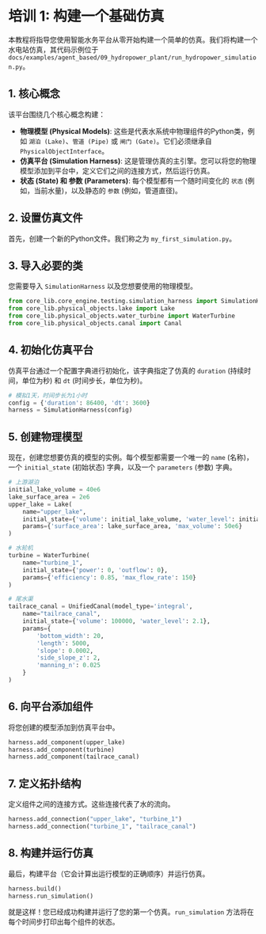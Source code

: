 # 培训 1: 构建一个基础仿真

本教程将指导您使用智能水务平台从零开始构建一个简单的仿真。我们将构建一个水电站仿真，其代码示例位于 `docs/examples/agent_based/09_hydropower_plant/run_hydropower_simulation.py`。

## 1. 核心概念

该平台围绕几个核心概念构建：

-   **物理模型 (Physical Models)**: 这些是代表水系统中物理组件的Python类，例如 `湖泊 (Lake)`、`管道 (Pipe)` 或 `闸门 (Gate)`。它们必须继承自 `PhysicalObjectInterface`。
-   **仿真平台 (Simulation Harness)**: 这是管理仿真的主引擎。您可以将您的物理模型添加到平台中，定义它们之间的连接方式，然后运行仿真。
-   **状态 (State) 和 参数 (Parameters)**: 每个模型都有一个随时间变化的 `状态` (例如，当前水量)，以及静态的 `参数` (例如，管道直径)。

## 2. 设置仿真文件

首先，创建一个新的Python文件。我们称之为 `my_first_simulation.py`。

## 3. 导入必要的类

您需要导入 `SimulationHarness` 以及您想要使用的物理模型。

```python
from core_lib.core_engine.testing.simulation_harness import SimulationHarness
from core_lib.physical_objects.lake import Lake
from core_lib.physical_objects.water_turbine import WaterTurbine
from core_lib.physical_objects.canal import Canal
```

## 4. 初始化仿真平台

仿真平台通过一个配置字典进行初始化，该字典指定了仿真的 `duration` (持续时间，单位为秒) 和 `dt` (时间步长，单位为秒)。

```python
# 模拟1天，时间步长为1小时
config = {'duration': 86400, 'dt': 3600}
harness = SimulationHarness(config)
```

## 5. 创建物理模型

现在，创建您想要仿真的模型的实例。每个模型都需要一个唯一的 `name` (名称)，一个 `initial_state` (初始状态) 字典，以及一个 `parameters` (参数) 字典。

```python
# 上游湖泊
initial_lake_volume = 40e6
lake_surface_area = 2e6
upper_lake = Lake(
    name="upper_lake",
    initial_state={'volume': initial_lake_volume, 'water_level': initial_lake_volume / lake_surface_area},
    params={'surface_area': lake_surface_area, 'max_volume': 50e6}
)

# 水轮机
turbine = WaterTurbine(
    name="turbine_1",
    initial_state={'power': 0, 'outflow': 0},
    params={'efficiency': 0.85, 'max_flow_rate': 150}
)

# 尾水渠
tailrace_canal = UnifiedCanal(model_type='integral',
    name="tailrace_canal",
    initial_state={'volume': 100000, 'water_level': 2.1},
    params={
        'bottom_width': 20,
        'length': 5000,
        'slope': 0.0002,
        'side_slope_z': 2,
        'manning_n': 0.025
    }
)
```

## 6. 向平台添加组件

将您创建的模型添加到仿真平台中。

```python
harness.add_component(upper_lake)
harness.add_component(turbine)
harness.add_component(tailrace_canal)
```

## 7. 定义拓扑结构

定义组件之间的连接方式。这些连接代表了水的流向。

```python
harness.add_connection("upper_lake", "turbine_1")
harness.add_connection("turbine_1", "tailrace_canal")
```

## 8. 构建并运行仿真

最后，构建平台（它会计算出运行模型的正确顺序）并运行仿真。

```python
harness.build()
harness.run_simulation()
```

就是这样！您已经成功构建并运行了您的第一个仿真。`run_simulation` 方法将在每个时间步打印出每个组件的状态。
